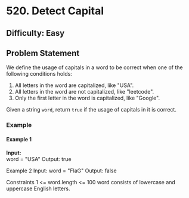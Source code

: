 # 520. Detect Capital

## Difficulty: Easy

## Problem Statement

We define the usage of capitals in a word to be correct when one of the following conditions holds:

1. All letters in the word are capitalized, like "USA".
2. All letters in the word are not capitalized, like "leetcode".
3. Only the first letter in the word is capitalized, like "Google".

Given a string `word`, return `true` if the usage of capitals in it is correct.

### Example

#### Example 1

**Input:**  
word = "USA"
Output:
true

Example 2
Input:
word = "FlaG"
Output:
false

Constraints
1 <= word.length <= 100
word consists of lowercase and uppercase English letters.